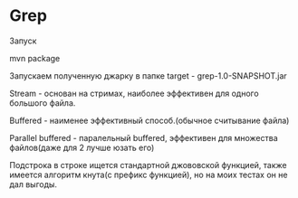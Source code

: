 # Grep

Запуск

mvn package

Запускаем полученную джарку в папке target - grep-1.0-SNAPSHOT.jar

Stream - основан на стримах, наиболее эффективен для одного большого файла.

Buffered - наименее эффективный способ.(обычное считывание файла)

Parallel buffered - паралельный buffered, эффективен для множества файлов(даже для 2 лучше юзать его)

Подстрока в строке ищется стандартной джововской функцией, также имеется алгоритм кнута(с префикс функцией), но на моих тестах он не дал выгоды.
